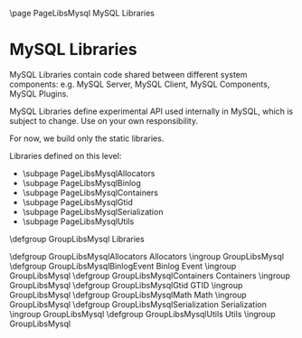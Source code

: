 \page PageLibsMysql MySQL Libraries

<!---
Copyright (c) 2023, 2024, Oracle and/or its affiliates.
//
This program is free software; you can redistribute it and/or modify
it under the terms of the GNU General Public License, version 2.0,
as published by the Free Software Foundation.
//
This program is designed to work with certain software (including
but not limited to OpenSSL) that is licensed under separate terms, as
designated in a particular file or component or in included license
documentation. The authors of MySQL hereby grant you an additional
permission to link the program and your derivative works with the
separately licensed software that they have either included with
the program or referenced in the documentation.
//
This program is distributed in the hope that it will be useful, but
WITHOUT ANY WARRANTY; without even the implied warranty of
MERCHANTABILITY or FITNESS FOR A PARTICULAR PURPOSE. See
the GNU General Public License, version 2.0, for more details.
//
You should have received a copy of the GNU General Public License
along with this program; if not, write to the Free Software Foundation, Inc.,
51 Franklin St, Fifth Floor, Boston, MA 02110-1301 USA
-->

MySQL Libraries
===============

MySQL Libraries contain code shared between different system components:
e.g. MySQL Server, MySQL Client, MySQL Components, MySQL Plugins.

MySQL Libraries define experimental API used internally in MySQL,
which is subject to change. Use on your own responsibility.

For now, we build only the static libraries.

Libraries defined on this level:
- \subpage PageLibsMysqlAllocators
- \subpage PageLibsMysqlBinlog
- \subpage PageLibsMysqlContainers
- \subpage PageLibsMysqlGtid
- \subpage PageLibsMysqlSerialization
- \subpage PageLibsMysqlUtils


\defgroup GroupLibsMysql Libraries

\defgroup GroupLibsMysqlAllocators Allocators
\ingroup GroupLibsMysql
\defgroup GroupLibsMysqlBinlogEvent Binlog Event
\ingroup GroupLibsMysql
\defgroup GroupLibsMysqlContainers Containers
\ingroup GroupLibsMysql
\defgroup GroupLibsMysqlGtid GTID
\ingroup GroupLibsMysql
\defgroup GroupLibsMysqlMath Math
\ingroup GroupLibsMysql
\defgroup GroupLibsMysqlSerialization Serialization
\ingroup GroupLibsMysql
\defgroup GroupLibsMysqlUtils Utils
\ingroup GroupLibsMysql
